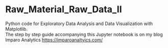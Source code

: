 # Raw_Material_Raw_Data_II
Python code for Exploratory Data Analysis and Data Visualization with Matplotlib.   
The step by step guide accompanying this Jupyter notebook is on my blog Imparo Analytics https://imparoanaltyics.com/
